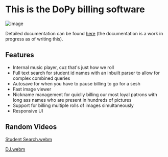 # This is the DoPy billing software
![image](https://github.com/user-attachments/assets/2d2cf74b-86f9-4c08-baf6-fe51b7ae0746)

Detailed documentation can be found [here](https://updated-newer-fresher-version-3.readthedocs.io/en/latest/index.html) (the documentation is a work in progress as of writing this).

## Features

- Internal music player, cuz that's just how we roll
- Full text search for student id names with an inbuilt parser to allow for complex combined queries
- Autosave for when you have to pause billing to go for a sesh
- Fast image viewer
- Nickname management for quiclly billing our most loyal patrons with long ass names who are present in hundreds of pictures
- Support for billing multiple rolls of images simultaneously
- Responsive UI

## Random Videos
[Student Search.webm](https://github.com/user-attachments/assets/e9ec7277-e348-4547-9a44-3ae236ab9d03)

[DJ.webm](https://github.com/user-attachments/assets/506701f9-7268-4956-82cd-affdac716db4)
